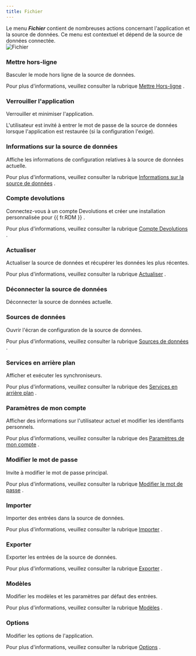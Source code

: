 ```yaml
---
title: Fichier
---
```

Le menu ***Fichier*** contient de nombreuses actions concernant l&apos;application et la source de données. Ce menu est contextuel et dépend de la source de données connectée.  
![Fichier](/img/fr/rdm/windows/clip10025.png) 

### Mettre hors-ligne 

Basculer le mode hors ligne de la source de données.  

Pour plus d&apos;informations, veuillez consulter la rubrique [Mettre Hors-ligne](/fr/rdm/windows/data-sources/offline-mode/) . 

### Verrouiller l&apos;application 

Verrouiller et minimiser l&apos;application.  

L&apos;utilisateur est invité à entrer le mot de passe de la source de données lorsque l&apos;application est restaurée (si la configuration l&apos;exige). 

### Informations sur la source de données 

Affiche les informations de configuration relatives à la source de données actuelle.  

Pour plus d&apos;informations, veuillez consulter la rubrique [Informations sur la source de données](/fr/rdm/windows/commands/file/my-data-source-information/) . 

### Compte devolutions 

Connectez-vous à un compte Devolutions et créer une installation personnalisée pour {{ fr.RDM }} .  

Pour plus d&apos;informations, veuillez consulter la rubrique [Compte Devolutions](/fr/rdm/windows/commands/file/devolutions-account/) . 

### Actualiser 

Actualiser la source de données et récupérer les données les plus récentes.  

Pour plus d&apos;informations, veuillez consulter la rubrique [Actualiser](/fr/rdm/windows/commands/file/refresh/) . 

### Déconnecter la source de données 

Déconnecter la source de données actuelle. 

### Sources de données 

Ouvrir l&apos;écran de configuration de la source de données.  

Pour plus d&apos;informations, veuillez consulter la rubrique [Sources de données](/fr/rdm/windows/commands/file/data-sources/) . 

### Services en arrière plan 

Afficher et exécuter les synchroniseurs.  

Pour plus d&apos;informations, veuillez consulter la rubrique des [Services en arrière plan](/fr/rdm/windows/commands/file/background-services/) . 

### Paramètres de mon compte 

Afficher des informations sur l&apos;utilisateur actuel et modifier les identifiants personnels.  

Pour plus d&apos;informations, veuillez consulter la rubrique des [Paramètres de mon compte](/fr/rdm/windows/commands/file/my-account-settings/) . 

### Modifier le mot de passe 

Invite à modifier le mot de passe principal.  

Pour plus d&apos;informations, veuillez consulter la rubrique [Modifier le mot de passe](/fr/rdm/windows/commands/file/change-master-key/) . 

### Importer 

Importer des entrées dans la source de données.  

Pour plus d&apos;informations, veuillez consulter la rubrique [Importer](/fr/rdm/windows/commands/file/import/) . 

### Exporter 

Exporter les entrées de la source de données.  

Pour plus d&apos;informations, veuillez consulter la rubrique [Exporter](/fr/rdm/windows/commands/file/export/) . 

### Modèles 

Modifier les modèles et les paramètres par défaut des entrées.  

Pour plus d&apos;informations, veuillez consulter la rubrique [Modèles](/fr/rdm/windows/commands/file/templates/) . 

### Options 

Modifier les options de l&apos;application.  

Pour plus d&apos;informations, veuillez consulter la rubrique [Options](/fr/rdm/windows/commands/file/options/) . 


